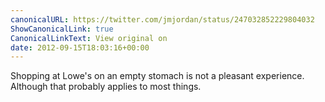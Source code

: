 ```yaml
---
canonicalURL: https://twitter.com/jmjordan/status/247032852229804032
ShowCanonicalLink: true
CanonicalLinkText: View original on
date: 2012-09-15T18:03:16+00:00
---
```

Shopping at Lowe's on an empty stomach is not a pleasant experience. Although that probably applies to most things.